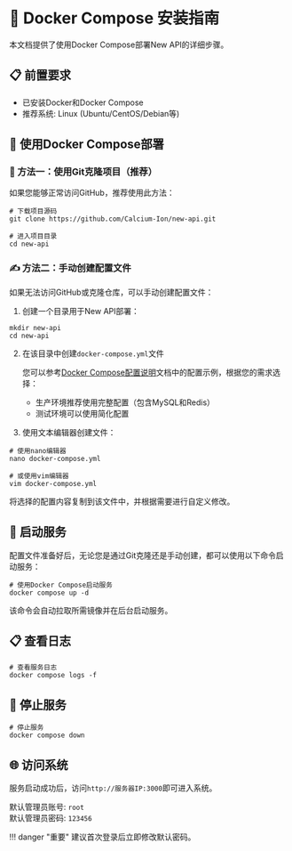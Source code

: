 # 🐙 Docker Compose 安装指南

本文档提供了使用Docker Compose部署New API的详细步骤。

## 📋 前置要求

- 已安装Docker和Docker Compose
- 推荐系统: Linux (Ubuntu/CentOS/Debian等)

## 🔄 使用Docker Compose部署

### 📂 方法一：使用Git克隆项目（推荐）

如果您能够正常访问GitHub，推荐使用此方法：

```shell
# 下载项目源码
git clone https://github.com/Calcium-Ion/new-api.git

# 进入项目目录
cd new-api
```

### ✍️ 方法二：手动创建配置文件

如果无法访问GitHub或克隆仓库，可以手动创建配置文件：

1. 创建一个目录用于New API部署：

```shell
mkdir new-api
cd new-api
```

2. 在该目录中创建`docker-compose.yml`文件

   您可以参考[Docker Compose配置说明](docker-compose.md)文档中的配置示例，根据您的需求选择：
   
   - 生产环境推荐使用完整配置（包含MySQL和Redis）
   - 测试环境可以使用简化配置

3. 使用文本编辑器创建文件：

```shell
# 使用nano编辑器
nano docker-compose.yml

# 或使用vim编辑器
vim docker-compose.yml
```

将选择的配置内容复制到该文件中，并根据需要进行自定义修改。

## 🚀 启动服务

配置文件准备好后，无论您是通过Git克隆还是手动创建，都可以使用以下命令启动服务：

```shell
# 使用Docker Compose启动服务
docker compose up -d
```

该命令会自动拉取所需镜像并在后台启动服务。

## 📋 查看日志

```shell
# 查看服务日志
docker compose logs -f
```

## 🛑 停止服务

```shell
# 停止服务
docker compose down
```

## 🌐 访问系统

服务启动成功后，访问`http://服务器IP:3000`即可进入系统。

默认管理员账号: `root`  
默认管理员密码: `123456`

!!! danger "重要"
    建议首次登录后立即修改默认密码。
